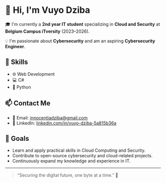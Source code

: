# 👋 Hi, I'm Vuyo Dziba

🎓 I'm currently a **2nd year IT student** specializing in **Cloud and Security** at **Belgium Campus iTversity** (2023–2026).

💡 I'm passionate about **Cybersecurity** and am an aspiring **Cybersecurity Engineer**.

## 🧠 Skills
- 🌐 Web Development
- 💻 C#
- 🐍 Python

## 📫 Contact Me
- 📧 Email: [innocentiadziba@gmail.com](mailto:innocentiadziba@gmail.com)
- 🔗 LinkedIn: [linkedin.com/in/vuyo-dziba-5a815b36a](https://www.linkedin.com/in/vuyo-dziba-5a815b36a)

## 🚀 Goals
- Learn and apply practical skills in Cloud Computing and Security.
- Contribute to open-source cybersecurity and cloud-related projects.
- Continuously expand my knowledge and experience in IT.

---

> “Securing the digital future, one byte at a time.” 🔐

